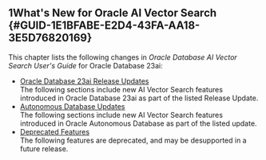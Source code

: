## 1What's New for Oracle AI Vector Search {#GUID-1E1BFABE-E2D4-43FA-AA18-3E5D76820169}

This chapter lists the following changes in *Oracle Database AI Vector Search User's Guide* for Oracle Database 23ai: 

  * [Oracle Database 23ai Release Updates](oracle-database-23ai-release-updates.md)  
The following sections include new AI Vector Search features introduced in Oracle Database 23ai as part of the listed Release Update. 
  * [Autonomous Database Updates](autonomous-database-updates.md)  
The following sections include new AI Vector Search features introduced in Oracle Autonomous Database as part of the listed update. 
  * [Deprecated Features](deprecated-features.md)  
The following features are deprecated, and may be desupported in a future release. 


